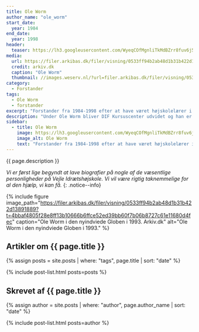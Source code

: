 ```yaml
---
title: Ole Worm
author_name: "ole_worm"
start_date: 
  year: 1984
end_date:
  year: 1998
header:
  teaser: https://lh3.googleusercontent.com/WyeqCOfMgnliTkMdBZrr8fuv6j5KRZk3qt9hpxniLpX3LqmQMqX_6VivRc6VHcBr5f9rypHvtF1m1jXNP8eSCPJWa7xdQGCmcKzNY6yjMYKtCYWsrYMshk8M2K2PS7QIDDUdFSunvVQ
media: 
  url: https://filer.arkibas.dk/filer/visning/0533ff94b2ab48d1b31b422d13891889?t=4bbaf4805f28e8ff13b10666b6ffce52ed39bb60f7b06b8727c61e11680d4fec
  credit: arkiv.dk
  caption: "Ole Worm"
  thumbnail: //images.weserv.nl/?url=filer.arkibas.dk/filer/visning/0533ff94b2ab48d1b31b422d13891889?t=4bbaf4805f28e8ff13b10666b6ffce52ed39bb60f7b06b8727c61e11680d4fec&w=100
category:
  - Forstander
tags:
  - Ole Worm
  - forstander
excerpt: "Forstander fra 1984-1998 efter at have været højskolelærer i en lang årrække. Var bl.a. idemager bag Globen."
description: "Under Ole Worm bliver DIF Kursuscenter udvidet og han er stor fortaler for Globen, som han selv er idemager for."
sidebar:
  - title: Ole Worm
    image: https://lh3.googleusercontent.com/WyeqCOfMgnliTkMdBZrr8fuv6j5KRZk3qt9hpxniLpX3LqmQMqX_6VivRc6VHcBr5f9rypHvtF1m1jXNP8eSCPJWa7xdQGCmcKzNY6yjMYKtCYWsrYMshk8M2K2PS7QIDDUdFSunvVQ
    image_alt: Ole Worm
    text: "Forstander fra 1984-1998 efter at have været højskolelærer i en lang årrække. Var bl.a. idemager bag Globen."
---
```


{{ page.description }}

_Vi er først lige begyndt at lave biografier på nogle af de væsentlige personligheder på Vejle Idrætshøjskole. Vi vil være rigtig taknemmelige for al den hjælp, vi kan få._
{: .notice--info}

{% include figure image_path="https://filer.arkibas.dk/filer/visning/0533ff94b2ab48d1b31b422d13891889?t=4bbaf4805f28e8ff13b10666b6ffce52ed39bb60f7b06b8727c61e11680d4fec" caption="Ole Worm i den nyindviede Globen i 1993. Arkiv.dk" alt="Ole Worm i den nyindviede Globen i 1993." %}

## Artikler om {{ page.title }}

{% assign posts = site.posts | where: "tags", page.title | sort: "date" %}

{% include post-list.html posts=posts %}

## Skrevet af {{ page.title }}

{% assign author = site.posts | where: "author", page.author_name | sort: "date" %}

{% include post-list.html posts=author %}

